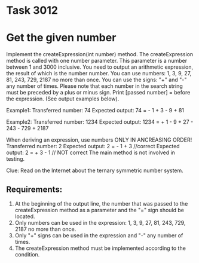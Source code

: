 # Task 3012
# Get the given number

Implement the createExpression(int number) method.
The createExpression method is called with one number parameter. This parameter is a number between 1 and 3000 inclusive.
You need to output an arithmetic expression, the result of which is the number number.
You can use numbers: 1, 3, 9, 27, 81, 243, 729, 2187 no more than once.
You can use the signs: &quot;+&quot; and &quot;-&quot; any number of times.
Please note that each number in the search string must be preceded by a plus or minus sign.
Print [passed number] = before the expression. (See output examples below).

Example1:
Transferred number: 74
Expected output: 74 = - 1 + 3 - 9 + 81

Example2:
Transferred number: 1234
Expected output: 1234 = + 1 - 9 + 27 - 243 - 729 + 2187

When deriving an expression, use numbers ONLY IN ANCREASING ORDER!
Transferred number: 2
Expected output: 2 = - 1 + 3 //correct
Expected output: 2 = + 3 - 1 // NOT correct
The main method is not involved in testing.

Clue:
Read on the Internet about the ternary symmetric number system.


## Requirements:
1. At the beginning of the output line, the number that was passed to the createExpression method as a 
	parameter and the &quot;=&quot; sign should be located.
2. Only numbers can be used in the expression: 1, 3, 9, 27, 81, 243, 729, 2187 no more than once.
3. Only &quot;+&quot; signs can be used in the expression and &quot;-&quot; any number of times.
4. The createExpression method must be implemented according to the condition.
